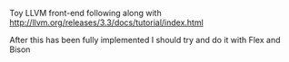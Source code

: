 Toy LLVM front-end following along with http://llvm.org/releases/3.3/docs/tutorial/index.html

After this has been fully implemented I should try and do it with Flex and Bison